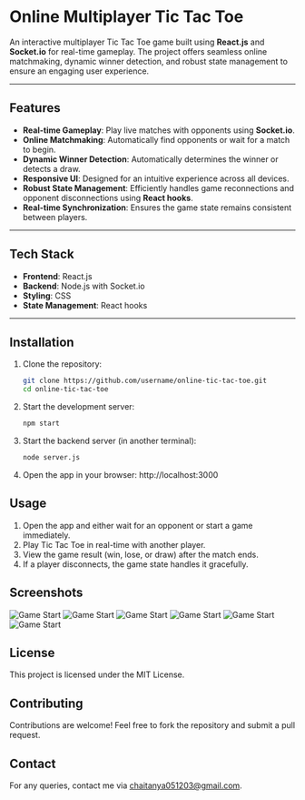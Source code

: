 # Online Multiplayer Tic Tac Toe

An interactive multiplayer Tic Tac Toe game built using **React.js** and **Socket.io** for real-time gameplay. The project offers seamless online matchmaking, dynamic winner detection, and robust state management to ensure an engaging user experience.

---

## Features

- **Real-time Gameplay**: Play live matches with opponents using **Socket.io**.
- **Online Matchmaking**: Automatically find opponents or wait for a match to begin.
- **Dynamic Winner Detection**: Automatically determines the winner or detects a draw.
- **Responsive UI**: Designed for an intuitive experience across all devices.
- **Robust State Management**: Efficiently handles game reconnections and opponent disconnections using **React hooks**.
- **Real-time Synchronization**: Ensures the game state remains consistent between players.

---

## Tech Stack

- **Frontend**: React.js
- **Backend**: Node.js with Socket.io
- **Styling**: CSS
- **State Management**: React hooks

---

## Installation

1. Clone the repository:
   ```bash
   git clone https://github.com/username/online-tic-tac-toe.git
   cd online-tic-tac-toe

2. Start the development server:
   ```bash
   npm start

3. Start the backend server (in another terminal):
   ```bash
   node server.js

4. Open the app in your browser:
   http://localhost:3000

## Usage
1. Open the app and either wait for an opponent or start a game immediately.
2. Play Tic Tac Toe in real-time with another player.
3. View the game result (win, lose, or draw) after the match ends.
4. If a player disconnects, the game state handles it gracefully.

## Screenshots

![Game Start](Screenshots/1.png)
![Game Start](Screenshots/2.png)
![Game Start](Screenshots/3.png)
![Game Start](Screenshots/4.png)
![Game Start](Screenshots/5.png)
![Game Start](Screenshots/6.png)

## License
This project is licensed under the MIT License.

## Contributing
Contributions are welcome! Feel free to fork the repository and submit a pull request.

## Contact
For any queries, contact me via chaitanya051203@gmail.com.
